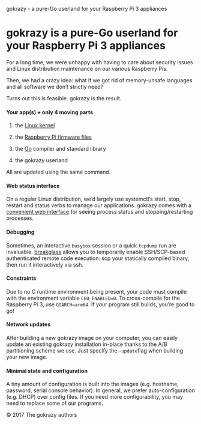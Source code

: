 gokrazy - a pure-Go userland for your Raspberry Pi 3 appliances

# gokrazy is a pure-Go userland for your Raspberry Pi 3 appliances

For a long time, we were unhappy with having to care about security issues and Linux distribution maintenance on our various Raspberry Pis.

Then, we had a crazy idea: what if we got rid of memory-unsafe languages and all software we don’t strictly need?

Turns out this is feasible. gokrazy is the result.

#### Your app(s) + only 4 moving parts

1. the [Linux kernel](https://github.com/gokrazy/kernel)

2. the [Raspberry Pi firmware files](https://github.com/gokrazy/firmware)

3. the [Go](https://golang.org/) compiler and standard library

4. the gokrazy userland

All are updated using the same command.

#### Web status interface

On a regular Linux distribution, we’d largely use systemctl’s start, stop, restart and status verbs to manage our applications. gokrazy comes with a [convenient web interface](https://gokrazy.org/overview.png) for seeing process status and stopping/restarting processes.

#### Debugging

Sometimes, an interactive `busybox` session or a quick `tcpdump` run are invaluable. [breakglass](https://github.com/gokrazy/breakglass) allows you to temporarily enable SSH/SCP-based authenticated remote code execution: scp your statically compiled binary, then run it interactively via ssh.

#### Constraints

Due to no C runtime environment being present, your code must compile with the environment variable `CGO_ENABLED=0`. To cross-compile for the Raspberry Pi 3, use `GOARCH=arm64`. If your program still builds, you’re good to go!

#### Network updates

After building a new gokrazy image on your computer, you can easily update an existing gokrazy installation in-place thanks to the A/B partitioning scheme we use. Just specify the `-update`flag when building your new image.

#### Minimal state and configuration

A tiny amount of configuration is built into the images (e.g. hostname, password, serial console behavior). In general, we prefer auto-configuration (e.g. DHCP) over config files. If you need more configurability, you may need to replace some of our programs.

© 2017 The gokrazy authors
